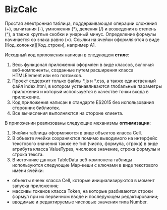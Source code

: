 # BizCalc
Простая электронная таблица, поддерживающая операции сложения (+), вычитания (-), умножения (*), деления (/) и возведения в степень (^), а также круглые скобки и унарный минус. Определение формулы начинается со знака равно (=). Ссылки на ячейки оформляются в виде [Код_колонки][Код_строки], например A1.

Исходный код приложения написан в следующем **стиле**:
1. Весь функцонал приложения оформлен в виде классов, включая веб-компоненты, созданные путем расширения класса HTMLElement или его потомков.
2. Проект содержит только файлы *.js и *.css, а также единственный файл index.html, в котором устанавливаются глобальные параметры приложения и который используется в качестве точки входа в приложение. 
3. Код приложения написан в стандарте ES2015 без использования сторонних библиотек.
4. Все вычисления выполняются на стороне клиента.

В приложении реализованы следующие механизмы **оптимизации**:
1. Ячейки таблицы оформляются в виде объектов класса Cell.
2. В объекте ячейки сохраняются помимо выводимого на интерфейс текстового значения также ее тип (число, формула, строка) в виде атрибута класса ValueTypes, числовое значение, строка формулы и строка текста. 
3. В источнике данных TableData веб-компонета таблицы используются следующие Map-кеши с ключами в виде текстового имени ячейки:
* объекты ячеек класса Cell, которые инициализируются в момент запуска приложения;
* массивы токенов класса Token, на которые разбиваются строки формул при их первичном вводе и последующем редактировании;
* вводимые и редактируемые числовые значения типа Number.

